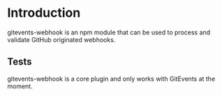 # Introduction

gitevents-webhook is an npm module that can be used to process and validate GitHub originated webhooks.

## Tests

gitevents-webhook is a core plugin and only works with GitEvents at the moment.
